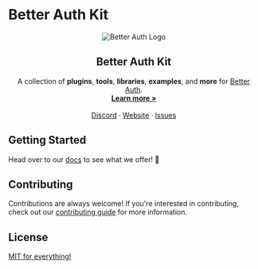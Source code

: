# Better Auth Kit

<p align="center">
  <picture>
    <source srcset="./assets/banner/dark/1600x600.png" media="(prefers-color-scheme: dark)">
    <source srcset="./assets/banner/light/1600x600.png" media="(prefers-color-scheme: light)">
    <img src="./banner.png" alt="Better Auth Logo">
  </picture>
  <h2 align="center">
    Better Auth Kit
  </h2>

  <p align="center">
    A collection of <b>plugins</b>, <b>tools</b>, <b>libraries</b>, <b>examples</b>, and <b>more</b> for <a href="https://github.com/better-auth/better-auth">Better Auth</a>.
    <br />
    <a href="https://better-auth-kit.com"><strong>Learn more »</strong></a>
    <br />
    <br />
    <a href="https://discord.com/invite/GYC3W7tZzb">Discord</a>
    ·
    <a href="https://better-auth.com">Website</a>
    ·
    <a href="https://github.com/better-auth/better-auth/issues">Issues</a>
  </p>

## Getting Started

Head over to our [docs](https://better-auth-kit.com/) to see what we offer! 🫡

## Contributing

Contributions are always welcome! If you're interested in contributing, check out our [contributing guide](https://github.com/ping-maxwell/better-auth-kit/blob/main/CONTRIBUTING.md) for more information.

## License

[MIT for everything!](LICENSE)
